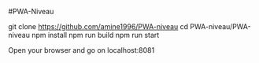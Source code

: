 #PWA-Niveau

git clone https://github.com/amine1996/PWA-niveau
cd PWA-niveau/PWA-niveau
npm install
npm run build
npm run start

Open your browser and go on localhost:8081
